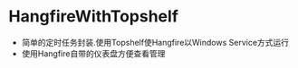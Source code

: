 # HangfireWithTopshelf

- 简单的定时任务封装.使用Topshelf使Hangfire以Windows Service方式运行
- 使用Hangfire自带的仪表盘方便查看管理
